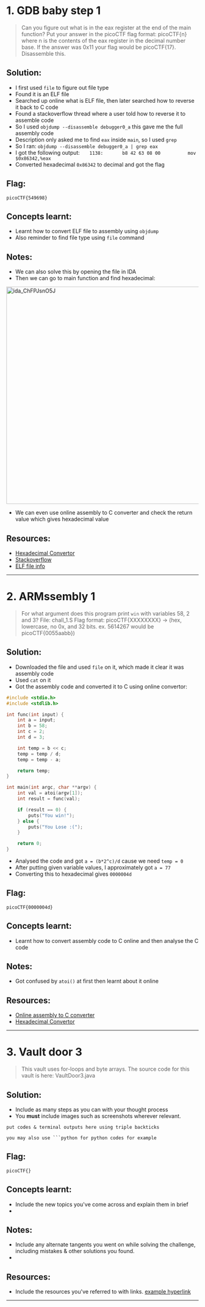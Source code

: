 # 1. GDB baby step 1

> Can you figure out what is in the eax register at the end of the main function? Put your answer in the picoCTF flag format: picoCTF{n} where n is the contents of the eax register in the decimal number base. If the answer was 0x11 your flag would be picoCTF{17}. Disassemble this.

## Solution:

- I first used `file` to figure out file type
- Found it is an ELF file
- Searched up online what is ELF file, then later searched how to reverse it back to C code
- Found a stackoverflow thread where a user told how to reverse it to assemble code
- So I used `objdump --disassemble debugger0_a` this gave me the full assembly code
- Description only asked me to find `eax` inside `main`, so I used `grep`
- So I ran: `objdump --disassemble debugger0_a | grep eax`
- I got the following output: `   1138:       b8 42 63 08 00          mov    $0x86342,%eax`
- Converted hexadecimal `0x86342` to decimal and got the flag

## Flag:

```
picoCTF{549698}
```

## Concepts learnt:

- Learnt how to convert ELF file to assembly using `objdump`
- Also reminder to find file type using `file` command

## Notes:

- We can also solve this by opening the file in IDA
- Then we can go to main function and find hexadecimal:
<img width="1280" height="568" alt="ida_ChFPJsnO5J" src="https://github.com/user-attachments/assets/b8a5f494-d2b2-4d64-8a7b-80a72960ffb8" />

- We can even use online assembly to C converter and check the return value which gives hexadecimal value


## Resources:

- [Hexadecimal Convertor](https://www.rapidtables.com/convert/number/hex-to-decimal.html?x=86342)
- [Stackoverflow](https://stackoverflow.com/questions/17247505/how-to-convert-an-elf-executable-to-c-code-the-generated-c-code-need-not-be-hum)
- [ELF file info](https://en.wikipedia.org/wiki/Executable_and_Linkable_Format)


***

# 2. ARMssembly 1

> For what argument does this program print `win` with variables 58, 2 and 3? File: chall_1.S Flag format: picoCTF{XXXXXXXX} -> (hex, lowercase, no 0x, and 32 bits. ex. 5614267 would be picoCTF{0055aabb})

## Solution:

- Downloaded the file and used `file` on it, which made it clear it was assembly code
- Used `cat` on it
- Got the assembly code and converted it to C using online convertor:
```c
#include <stdio.h>
#include <stdlib.h>

int func(int input) {
    int a = input;
    int b = 58;
    int c = 2;
    int d = 3;

    int temp = b << c;
    temp = temp / d;
    temp = temp - a;

    return temp;
}

int main(int argc, char **argv) {
    int val = atoi(argv[1]);
    int result = func(val);

    if (result == 0) {
        puts("You win!");
    } else {
        puts("You Lose :(");
    }

    return 0;
}
```
- Analysed the code and got `a = (b*2^c)/d` cause we need `temp = 0`
- After putting given variable values, I approximately got `a = 77`
- Converting this to hexadecimal gives `0000004d`


## Flag:

```
picoCTF{0000004d}

```

## Concepts learnt:

- Learnt how to convert assembly code to C online and then analyse the C code

## Notes:

- Got confused by `atoi()` at first then learnt about it online 

## Resources:

- [Online assembly to C converter](https://www.codeconvert.ai/assembly-to-c-converter)
- [Hexadecimal Convertor](https://www.rapidtables.com/convert/number/decimal-to-hex.html)


***
# 3. Vault door 3 

> This vault uses for-loops and byte arrays. The source code for this vault is here: VaultDoor3.java

## Solution:

- Include as many steps as you can with your thought process
- You **must** include images such as screenshots wherever relevant.

```
put codes & terminal outputs here using triple backticks

you may also use ```python for python codes for example
```

## Flag:

```
picoCTF{}
```

## Concepts learnt:

- Include the new topics you've come across and explain them in brief
- 

## Notes:

- Include any alternate tangents you went on while solving the challenge, including mistakes & other solutions you found.
- 

## Resources:

- Include the resources you've referred to with links. [example hyperlink](https://google.com)


***
